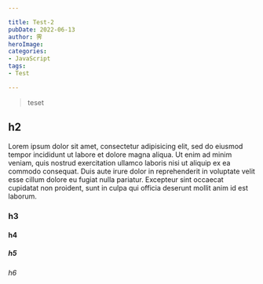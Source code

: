 ```yaml
---

title: Test-2
pubDate: 2022-06-13
author: 霁
heroImage: 
categories:
- JavaScript
tags:
- Test

---
```

> teset
## h2
Lorem ipsum dolor sit amet, consectetur adipisicing elit, sed do eiusmod tempor incididunt ut labore et dolore magna aliqua. Ut enim ad minim veniam, quis nostrud exercitation ullamco laboris nisi ut aliquip ex ea commodo consequat. Duis aute irure dolor in reprehenderit in voluptate velit esse cillum dolore eu fugiat nulla pariatur. Excepteur sint occaecat cupidatat non proident, sunt in culpa qui officia deserunt mollit anim id est laborum.
### h3

#### h4

##### h5

###### h6
